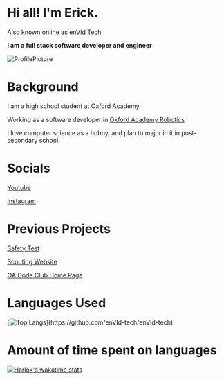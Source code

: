 # Hi all! I'm Erick.
Also known online as [enVId Tech](https://github.com/enVId-tech)

**I am a full stack software developer and engineer**

![ProfilePicture](https://github.com/enVId-tech/enVId-tech/assets/92957880/a183d5b4-7a22-4f3b-8089-dd09388d6d44)

# Background

I am a high school student at Oxford Academy.

Working as a software developer in [Oxford Academy Robotics](https://frc4079.org/)

I love computer science as a hobby, and plan to major in it in post-secondary school.

# Socials
[Youtube](https://www.youtube.com/@enVIdGaming)

[Instagram](https://www.instagram.com/envidtech/)

# Previous Projects
[Safety Test](https://frc4079.org/safetytest)

[Scouting Website](https://frc4079.org/scouting)

[OA Code Club Home Page](https://oacode.up.railway.app/)

# Languages Used
[![Top Langs](https://readme-lang-ef1nz8ms4-envid-tech.vercel.app/api/top-langs/?username=enVId-tech&layout=donut-vertical&langs_)](https://github.com/enVId-tech/enVId-tech)

# Amount of time spent on languages
[![Harlok's wakatime stats](https://github-readme-stats.vercel.app/api/wakatime?username=enVId_Tech)](https://github.com/enVId-tech/enVId-tech)
